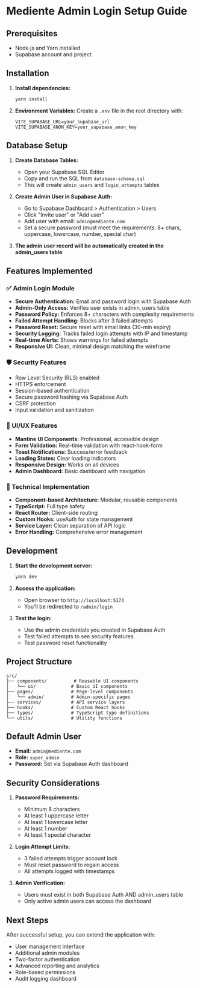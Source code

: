 # Mediente Admin Login Setup Guide

## Prerequisites
- Node.js and Yarn installed
- Supabase account and project

## Installation

1. **Install dependencies:**
   ```bash
   yarn install
   ```

2. **Environment Variables:**
   Create a `.env` file in the root directory with:
   ```
   VITE_SUPABASE_URL=your_supabase_url
   VITE_SUPABASE_ANON_KEY=your_supabase_anon_key
   ```

## Database Setup

1. **Create Database Tables:**
   - Open your Supabase SQL Editor
   - Copy and run the SQL from `database-schema.sql`
   - This will create `admin_users` and `login_attempts` tables

2. **Create Admin User in Supabase Auth:**
   - Go to Supabase Dashboard > Authentication > Users
   - Click "Invite user" or "Add user"
   - Add user with email: `admin@mediente.com`
   - Set a secure password (must meet the requirements: 8+ chars, uppercase, lowercase, number, special char)

3. **The admin user record will be automatically created in the admin_users table**

## Features Implemented

### ✅ Admin Login Module
- **Secure Authentication:** Email and password login with Supabase Auth
- **Admin-Only Access:** Verifies user exists in admin_users table
- **Password Policy:** Enforces 8+ characters with complexity requirements
- **Failed Attempt Handling:** Blocks after 3 failed attempts
- **Password Reset:** Secure reset with email links (30-min expiry)
- **Security Logging:** Tracks failed login attempts with IP and timestamp
- **Real-time Alerts:** Shows warnings for failed attempts
- **Responsive UI:** Clean, minimal design matching the wireframe

### 🛡️ Security Features
- Row Level Security (RLS) enabled
- HTTPS enforcement
- Session-based authentication
- Secure password hashing via Supabase Auth
- CSRF protection
- Input validation and sanitization

### 🎨 UI/UX Features
- **Mantine UI Components:** Professional, accessible design
- **Form Validation:** Real-time validation with react-hook-form
- **Toast Notifications:** Success/error feedback
- **Loading States:** Clear loading indicators
- **Responsive Design:** Works on all devices
- **Admin Dashboard:** Basic dashboard with navigation

### 🔧 Technical Implementation
- **Component-based Architecture:** Modular, reusable components
- **TypeScript:** Full type safety
- **React Router:** Client-side routing
- **Custom Hooks:** useAuth for state management
- **Service Layer:** Clean separation of API logic
- **Error Handling:** Comprehensive error management

## Development

1. **Start the development server:**
   ```bash
   yarn dev
   ```

2. **Access the application:**
   - Open browser to `http://localhost:5173`
   - You'll be redirected to `/admin/login`

3. **Test the login:**
   - Use the admin credentials you created in Supabase Auth
   - Test failed attempts to see security features
   - Test password reset functionality

## Project Structure

```
src/
├── components/          # Reusable UI components
│   └── ui/             # Basic UI components
├── pages/              # Page-level components
│   └── admin/          # Admin-specific pages
├── services/           # API service layers
├── hooks/              # Custom React hooks
├── types/              # TypeScript type definitions
└── utils/              # Utility functions
```

## Default Admin User
- **Email:** `admin@mediente.com`
- **Role:** `super_admin`
- **Password:** Set via Supabase Auth dashboard

## Security Considerations

1. **Password Requirements:**
   - Minimum 8 characters
   - At least 1 uppercase letter
   - At least 1 lowercase letter
   - At least 1 number
   - At least 1 special character

2. **Login Attempt Limits:**
   - 3 failed attempts trigger account lock
   - Must reset password to regain access
   - All attempts logged with timestamps

3. **Admin Verification:**
   - Users must exist in both Supabase Auth AND admin_users table
   - Only active admin users can access the dashboard

## Next Steps

After successful setup, you can extend the application with:
- User management interface
- Additional admin modules
- Two-factor authentication
- Advanced reporting and analytics
- Role-based permissions
- Audit logging dashboard